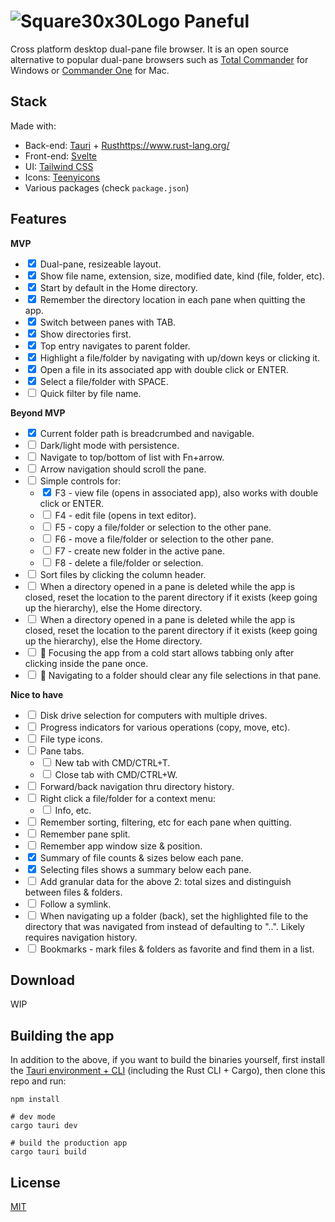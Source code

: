 # ![Square30x30Logo](https://user-images.githubusercontent.com/17433578/195490908-9e22909f-0b57-4c11-bc4a-766d69f43fd9.png) Paneful

Cross platform desktop dual-pane file browser. It is an open source alternative to popular dual-pane browsers such as [Total Commander](https://www.ghisler.com/) for Windows or [Commander One](https://apps.apple.com/us/app/commander-one-file-manager/id1035236694?mt=12) for Mac.

## Stack

Made with:

- Back-end: [Tauri](https://tauri.app/) + [Rust]()https://www.rust-lang.org/
- Front-end: [Svelte](https://svelte.dev/)
- UI: [Tailwind CSS](https://tailwindcss.com/)
- Icons: [Teenyicons](https://teenyicons.com/)
- Various packages (check `package.json`)

[](#feature-list)

## Features

**MVP**

- <label><input type="checkbox" checked /> Dual-pane, resizeable layout.</label>
- <label><input type="checkbox" checked /> Show file name, extension, size, modified date, kind (file, folder, etc).</label>
- <label><input type="checkbox" checked /> Start by default in the Home directory.</label>
- <label><input type="checkbox" checked /> Remember the directory location in each pane when quitting the app.</label>
- <label><input type="checkbox" checked /> Switch between panes with TAB.</label>
- <label><input type="checkbox" checked /> Show directories first.</label>
- <label><input type="checkbox" checked /> Top entry navigates to parent folder.</label>
- <label><input type="checkbox" checked /> Highlight a file/folder by navigating with up/down keys or clicking it.</label>
- <label><input type="checkbox" checked /> Open a file in its associated app with double click or ENTER.</label>
- <label><input type="checkbox" checked /> Select a file/folder with SPACE.</label>
- <label><input type="checkbox" /> Quick filter by file name.</label>

**Beyond MVP**

- <label><input type="checkbox" checked /> Current folder path is breadcrumbed and navigable.</label>
- <label><input type="checkbox" /> Dark/light mode with persistence.</label>
- <label><input type="checkbox" /> Navigate to top/bottom of list with Fn+arrow.</label>
- <label><input type="checkbox" /> Arrow navigation should scroll the pane.</label>
- <label><input type="checkbox" /> Simple controls for:</label>
    - <label><input type="checkbox" checked /> F3 - view file (opens in associated app), also works with double click or ENTER.</label>
    - <label><input type="checkbox" /> F4 - edit file (opens in text editor).</label>
    - <label><input type="checkbox" /> F5 - copy a file/folder or selection to the other pane.</label>
    - <label><input type="checkbox" /> F6 - move a file/folder or selection to the other pane.</label>
    - <label><input type="checkbox" /> F7 - create new folder in the active pane.</label>
    - <label><input type="checkbox" /> F8 - delete a file/folder or selection.</label>
- <label><input type="checkbox" /> Sort files by clicking the column header.</label>
- <label><input type="checkbox" /> When a directory opened in a pane is deleted while the app is closed, reset the location to the parent directory if it exists (keep going up the hierarchy), else the Home directory.</label>
- <label><input type="checkbox" /> When a directory opened in a pane is deleted while the app is closed, reset the location to the parent directory if it exists (keep going up the hierarchy), else the Home directory.</label>
- <label><input type="checkbox" /> 🐛 Focusing the app from a cold start allows tabbing only after clicking inside the pane once.</label>
- <label><input type="checkbox" /> 🐛 Navigating to a folder should clear any file selections in that pane.</label>

**Nice to have**

- <label><input type="checkbox" /> Disk drive selection for computers with multiple drives.</label>
- <label><input type="checkbox" /> Progress indicators for various operations (copy, move, etc).</label>
- <label><input type="checkbox" /> File type icons.</label>
- <label><input type="checkbox" /> Pane tabs.</label>
    - <label><input type="checkbox" /> New tab with CMD/CTRL+T.</label>
    - <label><input type="checkbox" /> Close tab with CMD/CTRL+W.</label>
- <label><input type="checkbox" /> Forward/back navigation thru directory history.</label>
- <label><input type="checkbox" /> Right click a file/folder for a context menu:</label>
    - <label><input type="checkbox" /> Info, etc.</label>
- <label><input type="checkbox" /> Remember sorting, filtering, etc for each pane when quitting.</label>
- <label><input type="checkbox" /> Remember pane split.</label>
- <label><input type="checkbox" /> Remember app window size & position.</label>
- <label><input type="checkbox" checked /> Summary of file counts & sizes below each pane.</label>
- <label><input type="checkbox" checked /> Selecting files shows a summary below each pane.</label>
- <label><input type="checkbox" /> Add granular data for the above 2: total sizes and distinguish between files & folders.</label>
- <label><input type="checkbox" /> Follow a symlink.</label>
- <label><input type="checkbox" /> When navigating up a folder (back), set the highlighted file to the directory that was navigated from instead of defaulting to "..". Likely requires navigation history.</label>
- <label><input type="checkbox" /> Bookmarks - mark files & folders as favorite and find them in a list.</label>

## Download

WIP

## Building the app

In addition to the above, if you want to build the binaries yourself, first install the [Tauri environment + CLI](https://tauri.app/v1/guides/getting-started/prerequisites) (including the Rust CLI + Cargo), then clone this repo and run:

```shell
npm install

# dev mode
cargo tauri dev

# build the production app
cargo tauri build
```

## License

[MIT](https://github.com/breadthe/Paneful/blob/main/LICENSE)
